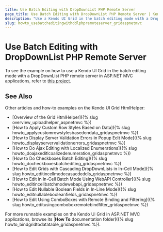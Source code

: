 ```yaml
---
title: Use Batch Editing with DropDownList PHP Remote Server
page_title: Use Batch Editing with DropDownList PHP Remote Server | Kendo UI Grid HtmlHelper
description: "Use a Kendo UI Grid in the batch editing mode with a DropDownList PHP remote server in ASP.NET MVC applications."
slug: howto_usebatcheditingwithddlphpremoteserver_gridaspnetmvc
---
```


# Use Batch Editing with DropDownList PHP Remote Server

To see the example on how to use a Kendo UI Grid in the batch editing mode with a DropDownList PHP remote server in ASP.NET MVC applications, refer to [this project](https://github.com/telerik/ui-for-aspnet-mvc-examples/tree/master/grid/GridBatchEditingWithDDLRemotePHPServer).

## See Also

Other articles and how-to examples on the Kendo UI Grid HtmlHelper:

* [Overview of the Grid HtmlHelper]({% slug overview_uploadhelper_aspnetmvc %})
* [How to Apply Custom Row Styles Based on Data]({% slug howto_applycustomrowstylesbasedondata_gridaspnetmvc %})
* [How to Display Server Validation Errors in Popup Edit Mode]({% slug howto_displayservervalidationerrors_gridaspnetmvc %})
* [How to Do Ajax Editing with Localized Enumerations]({% slug howto_doajaxeditlcoalizedenumeration_gridaspnetmvc %})
* [How to Do Checkboxes Batch Editing]({% slug howto_docheckboxesbatchediting_gridaspnetmvc %})
* [How to Edit Grids with Cascading DropDownLists in In-Cell Mode]({% slug howto_editincellmodecasacdeddls_gridaspnetmvc %})
* [How to Edit in In-Cell Batch Mode Using WebAPI Controller]({% slug howto_editincellbatchmodewebapi_gridaspnetmvc %})
* [How to Edit Nullable Boolean Fields in In-Line Mode]({% slug howto_editnullablebooleanfields_gridaspnetmvc %})
* [How to Edit Using ComboBoxes with Remote Binding and Filtering]({% slug howto_editusingcomboboxremotebindfilter_gridaspnetmvc %})

For more runnable examples on the Kendo UI Grid in ASP.NET MVC applications, browse its [**How To** documentation folder]({% slug howto_bindgridtodatatable_gridaspnetmvc %}).

